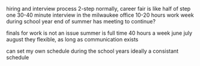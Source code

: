 hiring and interview process
2-step normally,
career fair is like half of step one
30-40 minute interview in the milwaukee office
10-20 hours work week during school year
end of summer has meeting to continue?

finals for work is not an issue
summer is full time 40 hours a week june july august
they flexible, as long as communication exists

can set my own schedule during the school years
ideally a consistant schedule